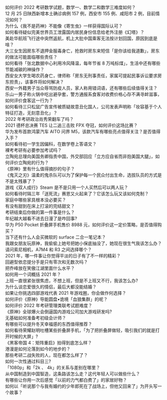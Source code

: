 如何评价 2022 考研数学试题，数学一、数学二和数学三难度如何？  
12 月 25 日陕西新增本土确诊病例 157 例，西安市 155 例、咸阳市 2 例，目前情况如何？  
为什么《我不是药神》不能像《寄生虫》一样获得国际认可？  
如何看待疑似完美世界员工泄露国内居民身份信息给老外注册《幻塔》？  
美赴华航班飞行途中突然返航，机上大批中国乘客无法按计划回国，原因到底是啥？  
大三女生因房东不退押金服毒身亡，抢救时房东来短信「是你该给我道歉」，房东的做法可能面临哪些责任？  
如何看待「张北数据中心利用冷风降温，每年节省 8 万吨标煤」，生活中还有哪些节能减碳的神操作？  
西安女大学生喝农药身亡，律师称「房东无刑事责任，家属可提起民事诉讼要求房东担责」，该事件将如何解决？  
西安一外籍男子当众辱骂防疫人员，家人称用错词语，还有哪些后续值得关注？  
乐山一男子称火锅中吃出避孕套，警方通报系食客对收费价格心存不满寻衅滋事，如何评价食客这一行为？  
如何看待三只松鼠广告宣传被质疑故意丑化国人，公司发表声明称「妆容基于个人特征打造，无刻意丑化」？  
2022 年考研政治肖秀荣翻车了吗？  
2021 德杯总决赛 TES 让二追三击败 FPX 夺冠，如何评价这场比赛？  
华为发布首款鸿蒙汽车 AITO 问界 M5，该款汽车有哪些亮点值得关注？是否值得入手？  
如何看待初一学生因偏科，在数学卷上答语文？  
裸考考研有必要参加考试吗？  
立陶宛总理向美国务卿指责中国，外交部回应「立方应自省而非抱美国大腿」，如何评价立陶宛的行为？  
《原神》里有什么值得摘抄的句子？  
《鬼灭之刃》温柔的鬼杀队可以为了保护每一个民众付出生命，选拔队员的方式是不是太残暴了？  
游戏《双人成行》Steam 是不是只用一个人买然后可以两人玩？  
如何看待时隔三年「送死流」赛恩又火起来了？它该怎么玩又该如何克制？  
家庭中哪些家具根本没必要买？  
有没有甜到在床上打滚的完结甜文？  
考研结束后你做的第一件事是什么？  
年纪越大越看不进去日漫了是咋回事?  
华为 P50 Pocket 折叠屏手机售价 8988 元，如何评价这一定价策略，是否值得购买？  
当下还有什么人会买微软的 surface 二合一笔记本？  
我跟女朋友玩原神，我偷偷上她号把她小保底抽没了，她现在很生气我该怎么办？  
请问索尼相机，A7M4 和 R3 之间选择哪个？  
2021 年，哪一件事让你觉得平淡的日子有了不一样的精彩？  
回避型依恋提分手是只有零次和无数次吗？  
把乔峰放在笑傲江湖里面什么水平？  
如何用一个词概括 2021 年？  
上班一直很紧张很焦虑，不想上班，但是不上班又不行，我该怎么办?  
为什么谈恋爱很久的情侣，最后大都没能结婚？  
如果让你挑选四部游戏代表 2021 年游戏圈，你会做作何选择？  
如何评价《原神》导能圆盘•诡境「血狼集群」的呢？  
如何评价 2022 年考研管理类联考试题难度？  
《原神》全球爆火会倒逼国内游戏公司加大游戏研发吗?  
无基础如何准备考初级会计师？  
有哪些可以提升冬天幸福感的东西值得推荐？  
如何看待荣耀赵明吐槽某些折叠屏手机，「为了把折叠屏做轻，吸引我们的就是打开时候的大屏」?  
《黑客帝国 4：矩阵重启》拍得到底怎么样？  
港漫是如何沦落到如今的地步的？  
那些考研二战失败的人，现在都怎么样了？  
如何一次性通过科目三?  
「1080p」和「2k 、 4k」的关系与差别在哪里？  
从中国制造到中国智造，这条路该怎么走？这代年轻人可以做些什么？  
有哪些让你用一次后感觉「以前的力气都白费了」的家居好物？  
如何以「听说那个与我有婚约的少年郎死在了战场上，但他又回来了」为开头写一个故事？  
